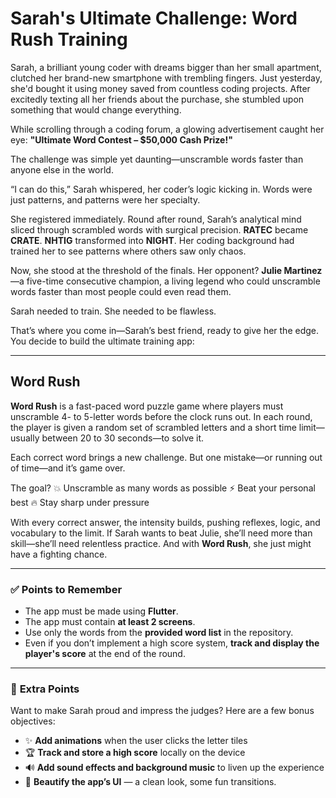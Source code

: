 # **Sarah's Ultimate Challenge: Word Rush Training**

Sarah, a brilliant young coder with dreams bigger than her small apartment, clutched her brand-new smartphone with trembling fingers. Just yesterday, she'd bought it using money saved from countless coding projects. After excitedly texting all her friends about the purchase, she stumbled upon something that would change everything.

While scrolling through a coding forum, a glowing advertisement caught her eye:
**"Ultimate Word Contest – \$50,000 Cash Prize!"**

The challenge was simple yet daunting—unscramble words faster than anyone else in the world.

“I can do this,” Sarah whispered, her coder’s logic kicking in. Words were just patterns, and patterns were her specialty.

She registered immediately. Round after round, Sarah’s analytical mind sliced through scrambled words with surgical precision. **RATEC** became **CRATE**. **NHTIG** transformed into **NIGHT**. Her coding background had trained her to see patterns where others saw only chaos.

Now, she stood at the threshold of the finals. Her opponent? **Julie Martinez**—a five-time consecutive champion, a living legend who could unscramble words faster than most people could even read them.

Sarah needed to train. She needed to be flawless.

That’s where you come in—Sarah’s best friend, ready to give her the edge. You decide to build the ultimate training app:

---

## **Word Rush**

**Word Rush** is a fast-paced word puzzle game where players must unscramble 4- to 5-letter words before the clock runs out. In each round, the player is given a random set of scrambled letters and a short time limit—usually between 20 to 30 seconds—to solve it.

Each correct word brings a new challenge. But one mistake—or running out of time—and it’s game over.

The goal?
💥 Unscramble as many words as possible
⚡ Beat your personal best
🔥 Stay sharp under pressure

With every correct answer, the intensity builds, pushing reflexes, logic, and vocabulary to the limit. If Sarah wants to beat Julie, she’ll need more than skill—she’ll need relentless practice. And with **Word Rush**, she just might have a fighting chance.

---

### ✅ **Points to Remember**

* The app must be made using **Flutter**.
* The app must contain **at least 2 screens**.
* Use only the words from the **provided word list** in the repository.
* Even if you don’t implement a high score system, **track and display the player's score** at the end of the round.

---

### 🌟 **Extra Points**
Want to make Sarah proud and impress the judges? Here are a few bonus objectives:

* ✨ **Add animations** when the user clicks the letter tiles
* 🏆 **Track and store a high score** locally on the device
* 🔊 **Add sound effects and background music** to liven up the experience
* 🎨 **Beautify the app’s UI** — a clean look, some fun transitions.
